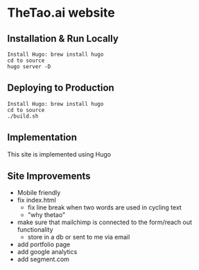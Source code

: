 # TheTao.ai website

## Installation & Run Locally

```
Install Hugo: brew install hugo
cd to source
hugo server -D
```

## Deploying to Production

```
Install Hugo: brew install hugo
cd to source
./build.sh
```

## Implementation

This site is implemented using Hugo

## Site Improvements

- Mobile friendly
- fix index.html
    - fix line break when two words are used in cycling text
    - "why thetao"
- make sure that mailchimp is connected to the form/reach out functionality
    - store in a db or sent to me via email
- add portfolio page
- add google analytics
- add segment.com
